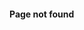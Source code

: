 #### Page not found
<script>if(window.location.pathname=='/404/experiment/light/enable'){document.cookie = "experiment_light=true; expires=Sun, 16 Jul 3567 06:23:41 GMT; path=/";window.history.back()}if(window.location.pathname=='/404/experiment/light/disable'){document.cookie = "experiment_light=false; expires=Sun, 16 Jul 3567 06:23:41 GMT; path=/";window.history.back()}</script>

